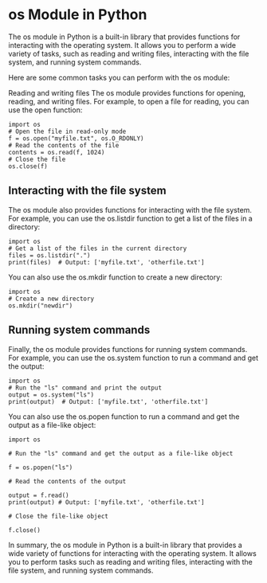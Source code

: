 # os Module in Python

The os module in Python is a built-in library that provides functions for interacting with the operating system. It allows you to perform a wide variety of tasks, such as reading and writing files, interacting with the file system, and running system commands.

Here are some common tasks you can perform with the os module:

Reading and writing files The os module provides functions for opening, reading, and writing files. For example, to open a file for reading, you can use the open function:

```
import os
# Open the file in read-only mode
f = os.open("myfile.txt", os.O_RDONLY)
# Read the contents of the file
contents = os.read(f, 1024)
# Close the file
os.close(f)
```

## Interacting with the file system

The os module also provides functions for interacting with the file system. For example, you can use the os.listdir function to get a list of the files in a directory:

```
import os
# Get a list of the files in the current directory
files = os.listdir(".")
print(files)  # Output: ['myfile.txt', 'otherfile.txt']
```

You can also use the os.mkdir function to create a new directory:

```
import os
# Create a new directory
os.mkdir("newdir")
```

## Running system commands

Finally, the os module provides functions for running system commands. For example, you can use the os.system function to run a command and get the output:

```
import os
# Run the "ls" command and print the output
output = os.system("ls")
print(output)  # Output: ['myfile.txt', 'otherfile.txt']
```

You can also use the os.popen function to run a command and get the output as a file-like object:

```
import os

# Run the "ls" command and get the output as a file-like object

f = os.popen("ls")

# Read the contents of the output

output = f.read()
print(output) # Output: ['myfile.txt', 'otherfile.txt']

# Close the file-like object

f.close()
```

In summary, the os module in Python is a built-in library that provides a wide variety of functions for interacting with the operating system. It allows you to perform tasks such as reading and writing files, interacting with the file system, and running system commands.
